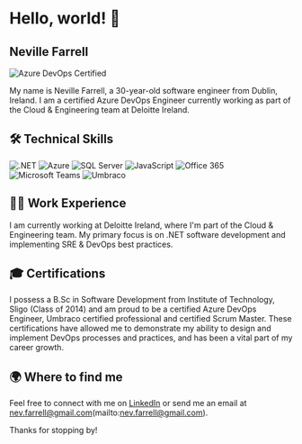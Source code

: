 # Hello, world! 👋

## Neville Farrell

![Azure DevOps Certified](https://img.shields.io/badge/Azure%20DevOps-Certified-blue?style=for-the-badge&logo=microsoft-azure)

My name is Neville Farrell, a 30-year-old software engineer from Dublin, Ireland. I am a certified Azure DevOps Engineer currently working as part of the Cloud & Engineering team at Deloitte Ireland.

## 🛠️ Technical Skills 

![.NET](https://img.shields.io/badge/.NET-512BD4?style=for-the-badge&logo=.net&logoColor=white)
![Azure](https://img.shields.io/badge/Azure-0089D6?style=for-the-badge&logo=microsoft-azure&logoColor=white)
![SQL Server](https://img.shields.io/badge/SQL_Server-CC2927?style=for-the-badge&logo=microsoft-sql-server&logoColor=white)
![JavaScript](https://img.shields.io/badge/JavaScript-F7DF1E?style=for-the-badge&logo=javascript&logoColor=black)
![Office 365](https://img.shields.io/badge/Office_365-D83B01?style=for-the-badge&logo=microsoft-office&logoColor=white)
![Microsoft Teams](https://img.shields.io/badge/Microsoft_Teams-6264A7?style=for-the-badge&logo=microsoft-teams&logoColor=white)
![Umbraco](https://img.shields.io/badge/Umbraco-3544B1?style=for-the-badge&logo=umbraco&logoColor=white)

## 👨‍💻 Work Experience

I am currently working at Deloitte Ireland, where I'm part of the Cloud & Engineering team. My primary focus is on .NET software development and implementing SRE & DevOps best practices.

## 🎓 Certifications

I possess a B.Sc in Software Development from Institute of Technology, Sligo (Class of 2014) and am proud to be a certified Azure DevOps Engineer, Umbraco certified professional and certified Scrum Master. These certifications have allowed me to demonstrate my ability to design and implement DevOps processes and practices, and has been a vital part of my career growth. 

## 🌍 Where to find me 

Feel free to connect with me on [LinkedIn](https://www.linkedin.com/in/nevfarrell/) or send me an email at nev.farrell@gmail.com(mailto:nev.farrell@gmail.com).

Thanks for stopping by!

